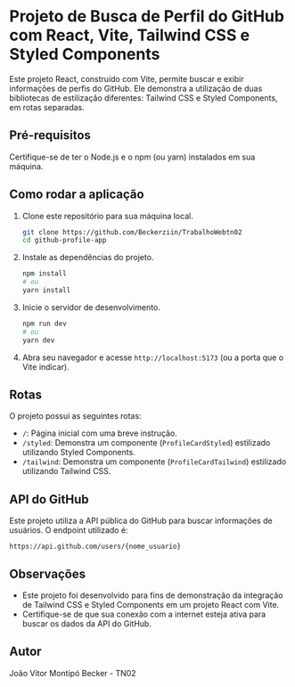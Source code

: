 # Projeto de Busca de Perfil do GitHub com React, Vite, Tailwind CSS e Styled Components

Este projeto React, construído com Vite, permite buscar e exibir informações de perfis do GitHub. Ele demonstra a utilização de duas bibliotecas de estilização diferentes: Tailwind CSS e Styled Components, em rotas separadas.

## Pré-requisitos

Certifique-se de ter o Node.js e o npm (ou yarn) instalados em sua máquina.

## Como rodar a aplicação

1.  Clone este repositório para sua máquina local.
    ```bash
    git clone https://github.com/Beckerziin/TrabalhoWebtn02
    cd github-profile-app
    ```

2.  Instale as dependências do projeto.
    ```bash
    npm install
    # ou
    yarn install
    ```

3.  Inicie o servidor de desenvolvimento.
    ```bash
    npm run dev
    # ou
    yarn dev
    ```

4.  Abra seu navegador e acesse `http://localhost:5173` (ou a porta que o Vite indicar).

## Rotas

O projeto possui as seguintes rotas:

-   `/`: Página inicial com uma breve instrução.
-   `/styled`: Demonstra um componente (`ProfileCardStyled`) estilizado utilizando Styled Components.
-   `/tailwind`: Demonstra um componente (`ProfileCardTailwind`) estilizado utilizando Tailwind CSS.

## API do GitHub

Este projeto utiliza a API pública do GitHub para buscar informações de usuários. O endpoint utilizado é:

`https://api.github.com/users/{nome_usuario}`

## Observações

-   Este projeto foi desenvolvido para fins de demonstração da integração de Tailwind CSS e Styled Components em um projeto React com Vite.
-   Certifique-se de que sua conexão com a internet esteja ativa para buscar os dados da API do GitHub.

## Autor

João Vitor Montipó Becker - TN02
